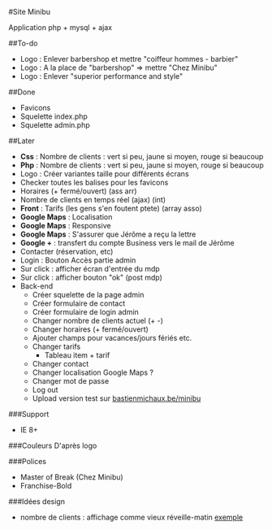 
#Site Minibu

Application php + mysql + ajax

##To-do

* Logo : Enlever barbershop et mettre "coiffeur hommes - barbier"
* Logo : A la place de "barbershop" => mettre "Chez Minibu"
* Logo : Enlever "superior performance and style"

##Done
* Favicons
* Squelette index.php
* Squelette admin.php

##Later

* **Css** : Nombre de clients : vert si peu, jaune si moyen, rouge si beaucoup
* **Php** : Nombre de clients : vert si peu, jaune si moyen, rouge si beaucoup
* Logo : Créer variantes taille pour différents écrans
* Checker toutes les balises pour les favicons
* Horaires (+ fermé/ouvert) (ass arr)
* Nombre de clients en temps réel (ajax) (int)
* **Front** : Tarifs (les gens s'en foutent ptete) (array asso)
* **Google Maps** : Localisation
* **Google Maps** : Responsive
* **Google Maps** : S'assurer que Jérôme a reçu la lettre
* **Google +** : transfert du compte Business vers le mail de Jérôme
* Contacter (réservation, etc)
* Login : Bouton Accès partie admin
* Sur click : afficher écran d'entrée du mdp
* Sur click : afficher bouton "ok" (post mdp)
* Back-end 
  * Créer squelette de la page admin
  * Créer formulaire de contact
  * Créer formulaire de login admin
  * Changer nombre de clients actuel (+ -)
  * Changer horaires (+ fermé/ouvert)
  * Ajouter champs pour vacances/jours fériés etc.
  * Changer tarifs
    * Tableau item + tarif
  * Changer contact
  * Changer localisation Google Maps ?
  * Changer mot de passe
  * Log out
  * Upload version test sur [bastienmichaux.be/minibu](bastienmichaux.be/minibu)

###Support
* IE 8+

###Couleurs
D'après logo

###Polices
* Master of Break (Chez Minibu)
* Franchise-Bold

###Idées design
* nombre de clients : affichage comme vieux réveille-matin
[exemple](https://upload.wikimedia.org/wikipedia/en/e/e3/Old_'75_clock_radio.jpg)


